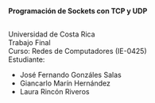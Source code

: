 ##
**Programación de Sockets con TCP y UDP**
##
Universidad de Costa Rica <br />
Trabajo Final <br />
Curso: Redes de Computadores (IE-0425) <br />
Estudiante: <br />
* José Fernando Gonzáles Salas
* Giancarlo Marín Hernández
* Laura Rincón Riveros


